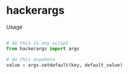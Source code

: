 # hackerargs

Usage

```python

# do this in any script
from hackerargs import args

# do this anywhere
value = args.setdefault(key, default_value)

```